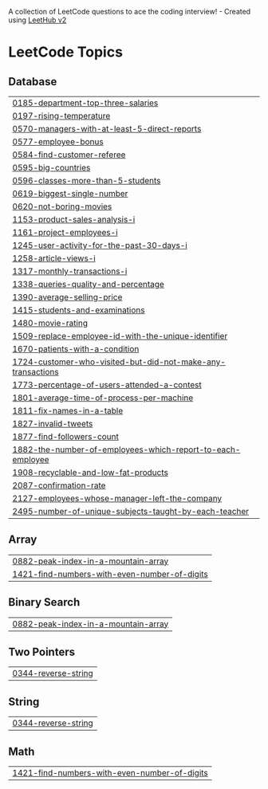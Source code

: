 A collection of LeetCode questions to ace the coding interview! - Created using [LeetHub v2](https://github.com/arunbhardwaj/LeetHub-2.0)
<!---LeetCode Topics Start-->
# LeetCode Topics
## Database
|  |
| ------- |
| [0185-department-top-three-salaries](https://github.com/SinhaAshi/SQLQUEST/tree/master/0185-department-top-three-salaries) |
| [0197-rising-temperature](https://github.com/SinhaAshi/SQLQUEST/tree/master/0197-rising-temperature) |
| [0570-managers-with-at-least-5-direct-reports](https://github.com/SinhaAshi/SQLQUEST/tree/master/0570-managers-with-at-least-5-direct-reports) |
| [0577-employee-bonus](https://github.com/SinhaAshi/SQLQUEST/tree/master/0577-employee-bonus) |
| [0584-find-customer-referee](https://github.com/SinhaAshi/SQLQUEST/tree/master/0584-find-customer-referee) |
| [0595-big-countries](https://github.com/SinhaAshi/SQLQUEST/tree/master/0595-big-countries) |
| [0596-classes-more-than-5-students](https://github.com/SinhaAshi/SQLQUEST/tree/master/0596-classes-more-than-5-students) |
| [0619-biggest-single-number](https://github.com/SinhaAshi/SQLQUEST/tree/master/0619-biggest-single-number) |
| [0620-not-boring-movies](https://github.com/SinhaAshi/SQLQUEST/tree/master/0620-not-boring-movies) |
| [1153-product-sales-analysis-i](https://github.com/SinhaAshi/SQLQUEST/tree/master/1153-product-sales-analysis-i) |
| [1161-project-employees-i](https://github.com/SinhaAshi/SQLQUEST/tree/master/1161-project-employees-i) |
| [1245-user-activity-for-the-past-30-days-i](https://github.com/SinhaAshi/SQLQUEST/tree/master/1245-user-activity-for-the-past-30-days-i) |
| [1258-article-views-i](https://github.com/SinhaAshi/SQLQUEST/tree/master/1258-article-views-i) |
| [1317-monthly-transactions-i](https://github.com/SinhaAshi/SQLQUEST/tree/master/1317-monthly-transactions-i) |
| [1338-queries-quality-and-percentage](https://github.com/SinhaAshi/SQLQUEST/tree/master/1338-queries-quality-and-percentage) |
| [1390-average-selling-price](https://github.com/SinhaAshi/SQLQUEST/tree/master/1390-average-selling-price) |
| [1415-students-and-examinations](https://github.com/SinhaAshi/SQLQUEST/tree/master/1415-students-and-examinations) |
| [1480-movie-rating](https://github.com/SinhaAshi/SQLQUEST/tree/master/1480-movie-rating) |
| [1509-replace-employee-id-with-the-unique-identifier](https://github.com/SinhaAshi/SQLQUEST/tree/master/1509-replace-employee-id-with-the-unique-identifier) |
| [1670-patients-with-a-condition](https://github.com/SinhaAshi/SQLQUEST/tree/master/1670-patients-with-a-condition) |
| [1724-customer-who-visited-but-did-not-make-any-transactions](https://github.com/SinhaAshi/SQLQUEST/tree/master/1724-customer-who-visited-but-did-not-make-any-transactions) |
| [1773-percentage-of-users-attended-a-contest](https://github.com/SinhaAshi/SQLQUEST/tree/master/1773-percentage-of-users-attended-a-contest) |
| [1801-average-time-of-process-per-machine](https://github.com/SinhaAshi/SQLQUEST/tree/master/1801-average-time-of-process-per-machine) |
| [1811-fix-names-in-a-table](https://github.com/SinhaAshi/SQLQUEST/tree/master/1811-fix-names-in-a-table) |
| [1827-invalid-tweets](https://github.com/SinhaAshi/SQLQUEST/tree/master/1827-invalid-tweets) |
| [1877-find-followers-count](https://github.com/SinhaAshi/SQLQUEST/tree/master/1877-find-followers-count) |
| [1882-the-number-of-employees-which-report-to-each-employee](https://github.com/SinhaAshi/SQLQUEST/tree/master/1882-the-number-of-employees-which-report-to-each-employee) |
| [1908-recyclable-and-low-fat-products](https://github.com/SinhaAshi/SQLQUEST/tree/master/1908-recyclable-and-low-fat-products) |
| [2087-confirmation-rate](https://github.com/SinhaAshi/SQLQUEST/tree/master/2087-confirmation-rate) |
| [2127-employees-whose-manager-left-the-company](https://github.com/SinhaAshi/SQLQUEST/tree/master/2127-employees-whose-manager-left-the-company) |
| [2495-number-of-unique-subjects-taught-by-each-teacher](https://github.com/SinhaAshi/SQLQUEST/tree/master/2495-number-of-unique-subjects-taught-by-each-teacher) |
## Array
|  |
| ------- |
| [0882-peak-index-in-a-mountain-array](https://github.com/SinhaAshi/SQLQUEST/tree/master/0882-peak-index-in-a-mountain-array) |
| [1421-find-numbers-with-even-number-of-digits](https://github.com/SinhaAshi/SQLQUEST/tree/master/1421-find-numbers-with-even-number-of-digits) |
## Binary Search
|  |
| ------- |
| [0882-peak-index-in-a-mountain-array](https://github.com/SinhaAshi/SQLQUEST/tree/master/0882-peak-index-in-a-mountain-array) |
## Two Pointers
|  |
| ------- |
| [0344-reverse-string](https://github.com/SinhaAshi/SQLQUEST/tree/master/0344-reverse-string) |
## String
|  |
| ------- |
| [0344-reverse-string](https://github.com/SinhaAshi/SQLQUEST/tree/master/0344-reverse-string) |
## Math
|  |
| ------- |
| [1421-find-numbers-with-even-number-of-digits](https://github.com/SinhaAshi/SQLQUEST/tree/master/1421-find-numbers-with-even-number-of-digits) |
<!---LeetCode Topics End-->